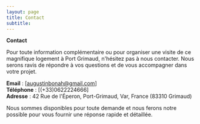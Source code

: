 ```yaml
---
layout: page
title: Contact
subtitle: 
---
```


**Contact**  

Pour toute information complémentaire ou pour organiser une visite de ce magnifique logement à Port Grimaud, n'hésitez pas à nous contacter. Nous serons ravis de répondre à vos questions et de vous accompagner dans votre projet.  

**Email** : [augustinbonah@gmail.com]  
**Téléphone** : [(+33)0622224666]  
**Adresse** : 42 Rue de l'Éperon, Port-Grimaud, Var, France (83310 Grimaud)

Nous sommes disponibles pour toute demande et nous ferons notre possible pour vous fournir une réponse rapide et détaillée.
